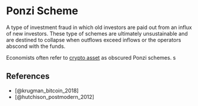 # Ponzi Scheme

A type of investment fraud in which old investors are paid out from an influx of new investors. These type of schemes are ultimately unsustainable and are destined to collapse when outflows exceed inflows or the operators abscond with the funds.

Economists often refer to [crypto asset](cryptoasset.md) as obscured Ponzi schemes.
s
## References

* [@krugman_bitcoin_2018]
* [@hutchison_postmodern_2012]